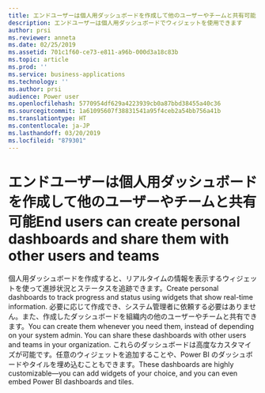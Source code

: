 ```yaml
---
title: エンドユーザーは個人用ダッシュボードを作成して他のユーザーやチームと共有可能
description: エンドユーザーは個人用ダッシュボードでウィジェットを使用できます
author: prsi
ms.reviewer: anneta
ms.date: 02/25/2019
ms.assetid: 701c1f60-ce73-e811-a96b-000d3a18c83b
ms.topic: article
ms.prod: ''
ms.service: business-applications
ms.technology: ''
ms.author: prsi
audience: Power user
ms.openlocfilehash: 5770954df629a4223939cb0a87bbd38455a40c36
ms.sourcegitcommit: 1a61095607f38831541a95f4ceb2a54bb756a41b
ms.translationtype: HT
ms.contentlocale: ja-JP
ms.lasthandoff: 03/20/2019
ms.locfileid: "879301"
---
```

# <a name="end-users-can-create-personal-dashboards-and-share-them-with-other-users-and-teams"></a><span data-ttu-id="240b5-103">エンドユーザーは個人用ダッシュボードを作成して他のユーザーやチームと共有可能</span><span class="sxs-lookup"><span data-stu-id="240b5-103">End users can create personal dashboards and share them with other users and teams</span></span>




<span data-ttu-id="240b5-104">個人用ダッシュボードを作成すると、リアルタイムの情報を表示するウィジェットを使って進捗状況とステータスを追跡できます。</span><span class="sxs-lookup"><span data-stu-id="240b5-104">Create personal dashboards to track progress and status using widgets that show real-time information.</span></span> <span data-ttu-id="240b5-105">必要に応じて作成でき、システム管理者に依頼する必要はありません。また、作成したダッシュボードを組織内の他のユーザーやチームと共有できます。</span><span class="sxs-lookup"><span data-stu-id="240b5-105">You can create them whenever you need them, instead of depending on your system admin. You can share these dashboards with other users and teams in your organization.</span></span> <span data-ttu-id="240b5-106">これらのダッシュボードは高度なカスタマイズが可能です。任意のウィジェットを追加することや、Power BI のダッシュボードやタイルを埋め込むこともできます。</span><span class="sxs-lookup"><span data-stu-id="240b5-106">These dashboards are highly customizable—you can add widgets of your choice, and you can even embed Power BI dashboards and tiles.</span></span>